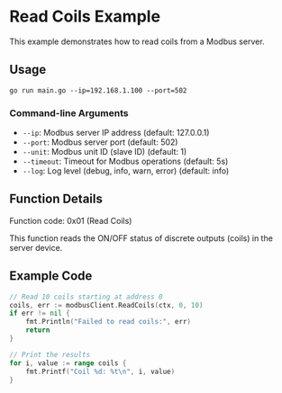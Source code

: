 # Read Coils Example

This example demonstrates how to read coils from a Modbus server.

## Usage

```
go run main.go --ip=192.168.1.100 --port=502
```

### Command-line Arguments

- `--ip`: Modbus server IP address (default: 127.0.0.1)
- `--port`: Modbus server port (default: 502)
- `--unit`: Modbus unit ID (slave ID) (default: 1)
- `--timeout`: Timeout for Modbus operations (default: 5s)
- `--log`: Log level (debug, info, warn, error) (default: info)

## Function Details

Function code: 0x01 (Read Coils)

This function reads the ON/OFF status of discrete outputs (coils) in the server device.

## Example Code

```go
// Read 10 coils starting at address 0
coils, err := modbusClient.ReadCoils(ctx, 0, 10)
if err != nil {
    fmt.Println("Failed to read coils:", err)
    return
}

// Print the results
for i, value := range coils {
    fmt.Printf("Coil %d: %t\n", i, value)
}
```